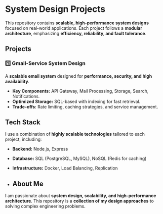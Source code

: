 # System Design Projects  

This repository contains **scalable, high-performance system designs** focused on real-world applications. Each project follows a **modular architecture**, emphasizing **efficiency, reliability, and fault tolerance**.  

## Projects  

### 1️⃣ **Gmail-Service System Design**  
A **scalable email system** designed for **performance, security, and high availability**.  
- **Key Components:** API Gateway, Mail Processing, Storage, Search, Notifications.  
- **Optimized Storage:** SQL-based with indexing for fast retrieval.  
- **Trade-offs:** Rate limiting, caching strategies, and service management.

## Tech Stack  
I use a combination of **highly scalable technologies** tailored to each project, including:  
- **Backend:** Node.js, Express
- **Database:** SQL (PostgreSQL, MySQL), NoSQL (Redis for caching)  
- **Infrastructure:** Docker, Load Balancing, Replication

- ## About Me  
I am passionate about **system design, scalability, and high-performance architecture**. This repository is a **collection of my design approaches** to solving complex engineering problems.  
